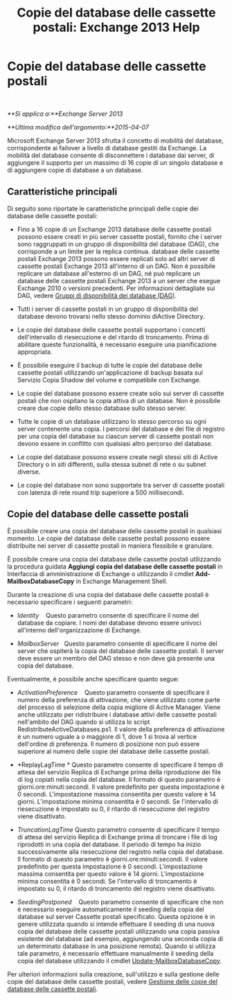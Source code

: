 ﻿---
title: 'Copie del database delle cassette postali: Exchange 2013 Help'
TOCTitle: Copie del database delle cassette postali
ms:assetid: ce748bca-3e24-493b-b9e6-153157bffd6a
ms:mtpsurl: https://technet.microsoft.com/it-it/library/Dd979802(v=EXCHG.150)
ms:contentKeyID: 50481686
ms.date: 05/22/2018
mtps_version: v=EXCHG.150
ms.translationtype: MT
---

# Copie del database delle cassette postali

 

_**Si applica a:**Exchange Server 2013_

_**Ultima modifica dell'argomento:**2015-04-07_

Microsoft Exchange Server 2013 sfrutta il concetto di mobilità del database, corrispondente ai failover a livello di database gestiti da Exchange. La mobilità del database consente di disconnettere i database dai server, di aggiungere il supporto per un massimo di 16 copie di un singolo database e di aggiungere copie di database a un database.

## Caratteristiche principali

Di seguito sono riportate le caratteristiche principali delle copie dei database delle cassette postali:

  - Fino a 16 copie di un Exchange 2013 database delle cassette postali possono essere creati in più server cassette postali, fornito che i server sono raggruppati in un gruppo di disponibilità del database (DAG), che corrisponde a un limite per la replica continua. database delle cassette postali Exchange 2013 possono essere replicati solo ad altri server di cassette postali Exchange 2013 all'interno di un DAG. Non è possibile replicare un database all'esterno di un DAG, né può replicare un database delle cassette postali Exchange 2013 a un server che esegue Exchange 2010 o versioni precedenti. Per informazioni dettagliate sui DAG, vedere [Gruppi di disponibilità dei database (DAG)](database-availability-groups-dags-exchange-2013-help.md).

  - Tutti i server di cassette postali in un gruppo di disponibilità del database devono trovarsi nello stesso dominio diActive Directory.

  - Le copie del database delle cassette postali supportano i concetti dell'intervallo di riesecuzione e del ritardo di troncamento. Prima di abilitare queste funzionalità, è necessario eseguire una pianificazione appropriata.

  - È possibile eseguire il backup di tutte le copie del database delle cassette postali utilizzando un'applicazione di backup basata sul Servizio Copia Shadow del volume e compatibile con Exchange.

  - Le copie del database possono essere create solo sui server di cassette postali che non ospitano la copia attiva di un database. Non è possibile creare due copie dello stesso database sullo stesso server.

  - Tutte le copie di un database utilizzano lo stesso percorso su ogni server contenente una copia. I percorsi del database e dei file di registro per una copia del database su ciascun server di cassette postali non devono essere in conflitto con qualsiasi altro percorso del database.

  - Le copie del database possono essere create negli stessi siti di Active Directory o in siti differenti, sulla stessa subnet di rete o su subnet diverse.

  - Le copie del database non sono supportate tra server di cassette postali con latenza di rete round trip superiore a 500 millisecondi.

## Copie del database delle cassette postali

È possibile creare una copia del database delle cassette postali in qualsiasi momento. Le copie del database delle cassette postali possono essere distribuite nei server di cassette postali in maniera flessibile e granulare.

È possibile creare una copia del database delle cassette postali utilizzando la procedura guidata **Aggiungi copia del database delle cassette postali** in Interfaccia di amministrazione di Exchange o utilizzando il cmdlet **Add-MailboxDatabaseCopy** in Exchange Management Shell.

Durante la creazione di una copia del database delle cassette postali è necessario specificare i seguenti parametri:

  - *Identity*    Questo parametro consente di specificare il nome del database da copiare. I nomi dei database devono essere univoci all'interno dell'organizzazione di Exchange.

  - *MailboxServer*   Questo parametro consente di specificare il nome del server che ospiterà la copia del database delle cassette postali. Il server deve essere un membro del DAG stesso e non deve già presente una copia del database.

Eventualmente, è possibile anche specificare quanto segue:

  - *ActivationPreference*    Questo parametro consente di specificare il numero della preferenza di attivazione, che viene utilizzato come parte del processo di selezione della copia migliore di Active Manager. Viene anche utilizzato per ridistribuire i database attivi delle cassette postali nell'ambito del DAG quando si utilizza lo script RedistributeActiveDatabases.ps1. Il valore della preferenza di attivazione è un numero uguale a o maggiore di 1, dove 1 si trova al vertice dell'ordine di preferenza. Il numero di posizione non può essere superiore al numero delle copie del database delle cassette postali.

  - *ReplayLagTime * Questo parametro consente di specificare il tempo di attesa del servizio Replica di Exchange prima della riproduzione dei file di log copiati nella copia del database. Il formato di questo parametro è giorni.ore:minuti:secondi. Il valore predefinito per questa impostazione è 0 secondi. L'impostazione massima consentita per questo valore è 14 giorni. L'impostazione minima consentita è 0 secondi. Se l'intervallo di riesecuzione è impostato su 0, il ritardo di riesecuzione del registro viene disattivato.

  - *TruncationLagTime* Questo parametro consente di specificare il tempo di attesa del servizio Replica di Exchange prima di troncare i file di log riprodotti in una copia del database. Il periodo di tempo ha inizio successivamente alla riesecuzione del registro nella copia del database. Il formato di questo parametro è giorni.ore:minuti:secondi. Il valore predefinito per questa impostazione è 0 secondi. L'impostazione massima consentita per questo valore è 14 giorni. L'impostazione minima consentita è 0 secondi. Se l'intervallo di troncamento è impostato su 0, il ritardo di troncamento del registro viene disattivato.

  - *SeedingPostponed*    Questo parametro consente di specificare che non è necessario eseguire automaticamente il seeding della copia del database sul server Cassette postali specificato. Questa opzione è in genere utilizzata quando si intende effettuare il seeding di una nuova copia del database delle cassette postali utilizzando una copia passiva esistente del database (ad esempio, aggiungendo una seconda copia di un determinato database in una posizione remota). Quando si utilizza tale parametro, è necessario effettuare manualmente il seeding della copia del database utilizzando il cmdlet [Update-MailboxDatabaseCopy](https://technet.microsoft.com/it-it/library/dd335201\(v=exchg.150\)).

Per ulteriori informazioni sulla creazione, sull'utilizzo e sulla gestione delle copie del database delle cassette postali, vedere [Gestione delle copie del database delle cassette postali](managing-mailbox-database-copies-exchange-2013-help.md).

